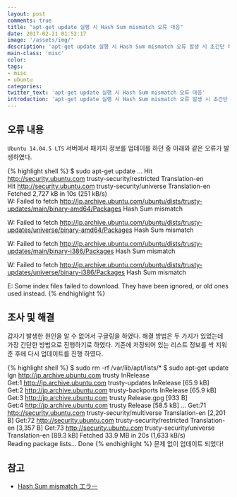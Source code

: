 ```yaml
---
layout: post
comments: true
title: "apt-get update 실행 시 Hash Sum mismatch 오류 대응"
date: 2017-02-21 01:52:17
image: '/assets/img/'
description: 'apt-get update 실행 시 Hash Sum mismatch 오류 발생 시 초간단 해결 방법을 알아보자.'
main-class: 'misc'
color:
tags:
- misc
- ubuntu
categories:
twitter_text: 'apt-get update 실행 시 Hash Sum mismatch 오류 대응'
introduction: 'apt-get update 실행 시 Hash Sum mismatch 오류 발생 시 초간단 해결 방법을 알아보자.'
---
```


## 오류 내용
`Ubuntu 14.04.5 LTS` 서버에서 패키지 정보를 업데이를 하던 중 아래와 같은 오류가 발생하였다.

{% highlight shell %}
$ sudo apt-get update
...
Hit http://security.ubuntu.com trusty-security/restricted Translation-en       
Hit http://security.ubuntu.com trusty-security/universe Translation-en         
Fetched 2,727 kB in 10s (251 kB/s)                                             
W: Failed to fetch http://jp.archive.ubuntu.com/ubuntu/dists/trusty-updates/main/binary-amd64/Packages  Hash Sum mismatch

W: Failed to fetch http://jp.archive.ubuntu.com/ubuntu/dists/trusty-updates/universe/binary-amd64/Packages  Hash Sum mismatch

W: Failed to fetch http://jp.archive.ubuntu.com/ubuntu/dists/trusty-updates/main/binary-i386/Packages  Hash Sum mismatch

W: Failed to fetch http://jp.archive.ubuntu.com/ubuntu/dists/trusty-updates/universe/binary-i386/Packages  Hash Sum mismatch

E: Some index files failed to download. They have been ignored, or old ones used instead.
{% endhighlight %}

## 조사 및 해결
갑자기 발생한 원인을 알 수 없어서 구글링을 하였다. 해결 방법은 두 가지가 있었는데 가장 간단한 방법으로 진행하기로 하였다.
기존에 저장되어 있는 리스트 정보를 싹 지워 준 후에 다시 업데이트를 진행 하였다.

{% highlight shell %}
$ sudo rm -rf /var/lib/apt/lists/*
$ sudo apt-get update
Ign http://jp.archive.ubuntu.com trusty InRelease                              
Get:1 http://jp.archive.ubuntu.com trusty-updates InRelease [65.9 kB]          
Get:2 http://jp.archive.ubuntu.com trusty-backports InRelease [65.9 kB]        
Get:3 http://jp.archive.ubuntu.com trusty Release.gpg [933 B]                  
Get:4 http://jp.archive.ubuntu.com trusty Release [58.5 kB] 
...
Get:71 http://security.ubuntu.com trusty-security/multiverse Translation-en [2,201 B]
Get:72 http://security.ubuntu.com trusty-security/restricted Translation-en [3,357 B]
Get:73 http://security.ubuntu.com trusty-security/universe Translation-en [89.3 kB]
Fetched 33.9 MB in 20s (1,633 kB/s)                                            
Reading package lists... Done
{% endhighlight %}
문제 없이 업데이트 되었다!

## 참고
- [Hash Sum mismatch エラー](http://qiita.com/TsutomuNakamura/items/93e4a4ea0e587160fcaf)